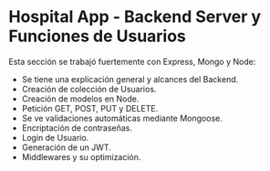 # Hospital App - Backend Server y Funciones de Usuarios 

Esta sección se trabajó fuertemente con Express, Mongo y Node:

- Se tiene una explicación general y alcances del Backend.
- Creación de colección de Usuarios.
- Creación de modelos en Node.
- Petición GET, POST, PUT y DELETE.
- Se ve validaciones automáticas mediante Mongoose.
- Encriptación de contraseñas.
- Login de Usuario.
- Generación de un JWT.
- Middlewares y su optimización.
